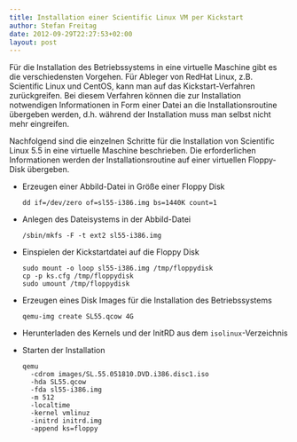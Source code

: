 ```yaml
---
title: Installation einer Scientific Linux VM per Kickstart
author: Stefan Freitag
date: 2012-09-29T22:27:53+02:00
layout: post
---
```


Für die Installation des Betriebssystems in eine virtuelle Maschine gibt es die
verschiedensten Vorgehen. Für Ableger von RedHat Linux, z.B. Scientific Linux
und CentOS, kann man auf das Kickstart-Verfahren zurückgreifen. Bei diesem
Verfahren können die zur Installation notwendigen Informationen in Form einer
Datei an die Installationsroutine übergeben werden, d.h. während der
Installation muss man selbst nicht mehr eingreifen.

Nachfolgend sind die einzelnen Schritte für die Installation von Scientific
Linux 5.5 in eine virtuelle Maschine beschrieben. Die erforderlichen
Informationen werden der Installationsroutine auf einer virtuellen
Floppy-Disk übergeben.

- Erzeugen einer Abbild-Datei in Größe einer Floppy Disk

  ```shell
  dd if=/dev/zero of=sl55-i386.img bs=1440K count=1
  ```

- Anlegen des Dateisystems in der Abbild-Datei

  ```shell
  /sbin/mkfs -F -t ext2 sl55-i386.img
  ```

- Einspielen der Kickstartdatei auf die Floppy Disk

  ```shell
  sudo mount -o loop sl55-i386.img /tmp/floppydisk
  cp -p ks.cfg /tmp/floppydisk
  sudo umount /tmp/floppydisk
  ```

- Erzeugen eines Disk Images für die Installation des Betriebssystems

  ```shell
  qemu-img create SL55.qcow 4G
  ```

- Herunterladen des Kernels und der InitRD aus dem `isolinux`-Verzeichnis
- Starten der Installation

  ```shell
  qemu
    -cdrom images/SL.55.051810.DVD.i386.disc1.iso
    -hda SL55.qcow
    -fda sl55-i386.img
    -m 512
    -localtime
    -kernel vmlinuz
    -initrd initrd.img
    -append ks=floppy
  ```
